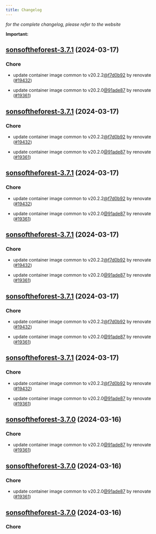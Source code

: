 ```yaml
---
title: Changelog
---
```



*for the complete changelog, please refer to the website*

**Important:**


## [sonsoftheforest-3.7.1](https://github.com/truecharts/charts/compare/sonsoftheforest-3.6.0...sonsoftheforest-3.7.1) (2024-03-17)

### Chore



- update container image common to v20.2.2[@f7d0b92](https://github.com/f7d0b92) by renovate ([#19432](https://github.com/truecharts/charts/issues/19432))

- update container image common to v20.2.0[@91ade87](https://github.com/91ade87) by renovate ([#19361](https://github.com/truecharts/charts/issues/19361))


## [sonsoftheforest-3.7.1](https://github.com/truecharts/charts/compare/sonsoftheforest-3.6.0...sonsoftheforest-3.7.1) (2024-03-17)

### Chore



- update container image common to v20.2.2[@f7d0b92](https://github.com/f7d0b92) by renovate ([#19432](https://github.com/truecharts/charts/issues/19432))

- update container image common to v20.2.0[@91ade87](https://github.com/91ade87) by renovate ([#19361](https://github.com/truecharts/charts/issues/19361))


## [sonsoftheforest-3.7.1](https://github.com/truecharts/charts/compare/sonsoftheforest-3.6.0...sonsoftheforest-3.7.1) (2024-03-17)

### Chore



- update container image common to v20.2.2[@f7d0b92](https://github.com/f7d0b92) by renovate ([#19432](https://github.com/truecharts/charts/issues/19432))

- update container image common to v20.2.0[@91ade87](https://github.com/91ade87) by renovate ([#19361](https://github.com/truecharts/charts/issues/19361))


## [sonsoftheforest-3.7.1](https://github.com/truecharts/charts/compare/sonsoftheforest-3.6.0...sonsoftheforest-3.7.1) (2024-03-17)

### Chore



- update container image common to v20.2.2[@f7d0b92](https://github.com/f7d0b92) by renovate ([#19432](https://github.com/truecharts/charts/issues/19432))

- update container image common to v20.2.0[@91ade87](https://github.com/91ade87) by renovate ([#19361](https://github.com/truecharts/charts/issues/19361))


## [sonsoftheforest-3.7.1](https://github.com/truecharts/charts/compare/sonsoftheforest-3.6.0...sonsoftheforest-3.7.1) (2024-03-17)

### Chore



- update container image common to v20.2.2[@f7d0b92](https://github.com/f7d0b92) by renovate ([#19432](https://github.com/truecharts/charts/issues/19432))

- update container image common to v20.2.0[@91ade87](https://github.com/91ade87) by renovate ([#19361](https://github.com/truecharts/charts/issues/19361))


## [sonsoftheforest-3.7.1](https://github.com/truecharts/charts/compare/sonsoftheforest-3.6.0...sonsoftheforest-3.7.1) (2024-03-17)

### Chore



- update container image common to v20.2.2[@f7d0b92](https://github.com/f7d0b92) by renovate ([#19432](https://github.com/truecharts/charts/issues/19432))

- update container image common to v20.2.0[@91ade87](https://github.com/91ade87) by renovate ([#19361](https://github.com/truecharts/charts/issues/19361))


## [sonsoftheforest-3.7.0](https://github.com/truecharts/charts/compare/sonsoftheforest-3.6.0...sonsoftheforest-3.7.0) (2024-03-16)

### Chore



- update container image common to v20.2.0[@91ade87](https://github.com/91ade87) by renovate ([#19361](https://github.com/truecharts/charts/issues/19361))


## [sonsoftheforest-3.7.0](https://github.com/truecharts/charts/compare/sonsoftheforest-3.6.0...sonsoftheforest-3.7.0) (2024-03-16)

### Chore



- update container image common to v20.2.0[@91ade87](https://github.com/91ade87) by renovate ([#19361](https://github.com/truecharts/charts/issues/19361))


## [sonsoftheforest-3.7.0](https://github.com/truecharts/charts/compare/sonsoftheforest-3.6.0...sonsoftheforest-3.7.0) (2024-03-16)

### Chore


